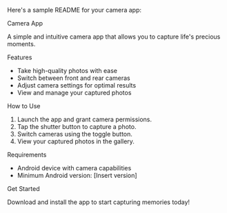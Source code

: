 Here's a sample README for your camera app:

Camera App

A simple and intuitive camera app that allows you to capture life's precious moments.

Features

- Take high-quality photos with ease
- Switch between front and rear cameras
- Adjust camera settings for optimal results
- View and manage your captured photos

How to Use

1. Launch the app and grant camera permissions.
2. Tap the shutter button to capture a photo.
3. Switch cameras using the toggle button.
4. View your captured photos in the gallery.

Requirements

- Android device with camera capabilities
- Minimum Android version: [Insert version]

Get Started

Download and install the app to start capturing memories today!
